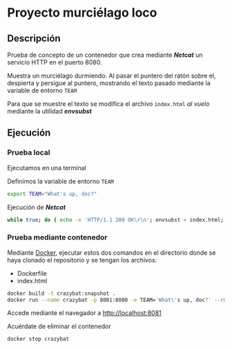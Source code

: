 # Proyecto murciélago loco

## Descripción

Prueba de concepto de un contenedor que crea mediante ***Netcat*** un servicio HTTP en el puerto 8080.

Muestra un murciélago durmiendo. Al pasar el puntero del ratón sobre el, despierta y persigue al puntero, mostrando el texto pasado mediante la variable de entorno `TEAM`

Para que se muestre el texto se modifica el archivo `index.html` *al vuelo* mediante la utilidad ***envsubst***

## Ejecución

### Prueba local

Ejecutamos en una terminal 

Definimos la variable de entorno `TEAM`

```Bash
export TEAM="What's up, doc?"
```

Ejecución de ***Netcat***

```Bash
while true; do { echo -e 'HTTP/1.1 200 OK\r\n'; envsubst < index.html; } | nc -l -p 8080 -N; done
```

### Prueba mediante contenedor

Mediante  [Docker](https://docs.docker.com/), ejecutar estos dos comandos en el directorio donde se haya clonado el repositorio y se tengan los archivos:

- Dockerfile
- index.html

```BASH
docker build -t crazybat:snapshot .
docker run --name crazybat -p 8081:8080 -e TEAM='What\'s up, doc?' --rm -d crazybat:snapshot
```

Accede mediante el navegador a <http://localhost:8081>

Acuérdate de eliminar el contenedor

```BASH
docker stop crazybat
```
